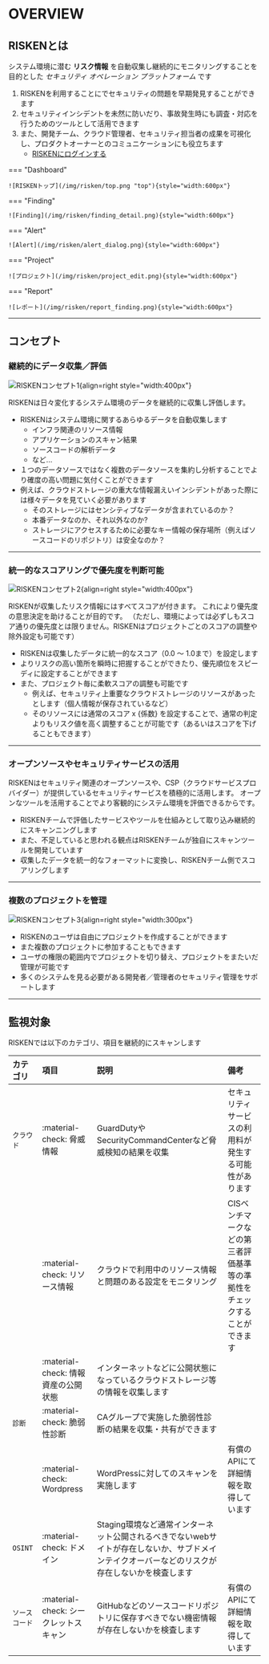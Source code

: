 # OVERVIEW

## RISKENとは

システム環境に潜む **リスク情報** を自動収集し継続的にモニタリングすることを目的とした _セキュリティ オペレーション プラットフォーム_ です

1. RISKENを利用することにでセキュリティの問題を早期発見することができます
2. セキュリティインシデントを未然に防いだり、事故発生時にも調査・対応を行うためのツールとして活用できます
3. また、開発チーム、クラウド管理者、セキュリティ担当者の成果を可視化し、プロダクトオーナーとのコミュニケーションにも役立ちます
    - [RISKENにログインする](https://console.security-hub.jp/)

=== "Dashboard"

    ![RISKENトップ](/img/risken/top.png "top"){style="width:600px"}

=== "Finding"

    ![Finding](/img/risken/finding_detail.png){style="width:600px"}

=== "Alert"

    ![Alert](/img/risken/alert_dialog.png){style="width:600px"}

=== "Project"

    ![プロジェクト](/img/risken/project_edit.png){style="width:600px"}

=== "Report"

    ![レポート](/img/risken/report_finding.png){style="width:600px"}


---

## コンセプト

### 継続的にデータ収集／評価

![RISKENコンセプト1](/img/risken/concept1.png){align=right style="width:400px"}

RISKENは日々変化するシステム環境のデータを継続的に収集し評価します。

- RISKENはシステム環境に関するあらゆるデータを自動収集します
    - インフラ関連のリソース情報
    - アプリケーションのスキャン結果
    - ソースコードの解析データ
    - など...
- １つのデータソースではなく複数のデータソースを集約し分析することでより確度の高い問題に気付くことができます
- 例えば、クラウドストレージの重大な情報漏えいインシデントがあった際には様々データを見ていく必要があります
    - そのストレージにはセンシティブなデータが含まれているのか？
    - 本番データなのか、それ以外なのか?
    - ストレージにアクセスするために必要なキー情報の保存場所（例えばソースコードのリポジトリ）は安全なのか？

---

### 統一的なスコアリングで優先度を判断可能

![RISKENコンセプト2](/img/risken/concept2.png){align=right style="width:400px"}

RISKENが収集したリスク情報にはすべてスコアが付きます。
これにより優先度の意思決定を助けることが目的です。
（ただし、環境によっては必ずしもスコア通りの優先度とは限りません。RISKENはプロジェクトごとのスコアの調整や除外設定も可能です）

- RISKENは収集したデータに統一的なスコア（0.0 〜 1.0まで）を設定します
- よりリスクの高い箇所を瞬時に把握することができたり、優先順位をスピーディに設定することができます
- また、プロジェクト毎に柔軟スコアの調整も可能です
    - 例えば、セキュリティ上重要なクラウドストレージのリソースがあったとします（個人情報が保存されているなど）
    - そのリソースには通常のスコア x {係数} を設定することで、通常の判定よりもリスク値を高く調整することが可能です（あるいはスコアを下げることもできます）

---

### オープンソースやセキュリティサービスの活用

RISKENはセキュリティ関連のオープンソースや、CSP（クラウドサービスプロバイダー）が提供しているセキュリティサービスを積極的に活用します。
オープンなツールを活用することでより客観的にシステム環境を評価できるからです。

- RISKENチームで評価したサービスやツールを仕組みとして取り込み継続的にスキャンニングします
- また、不足していると思われる観点はRISKENチームが独自にスキャンツールを開発しています
- 収集したデータを統一的なフォーマットに変換し、RISKENチーム側でスコアリングします

---

### 複数のプロジェクトを管理

![RISKENコンセプト3](/img/risken/concept3.png){align=right style="width:300px"}

- RISKENのユーザは自由にプロジェクトを作成することができます
- また複数のプロジェクトに参加することもできます
- ユーザの権限の範囲内でプロジェクトを切り替え、プロジェクトをまたいだ管理が可能です
- 多くのシステムを見る必要がある開発者／管理者のセキュリティ管理をサポートします

---

## 監視対象

RISKENでは以下のカテゴリ、項目を継続的にスキャンします

| カテゴリ      | 項目                                | 説明                                                                     | 備考                                                           |
| :----------- | :--------------------------------- | :----------------------------------------------------------------------- | :------------------------------------------------------------ |
| `クラウド`    | :material-check: 脅威情報            | GuardDutyやSecurityCommandCenterなど脅威検知の結果を収集                     | セキュリティサービスの利用料が発生する可能性があります                 |
|              | :material-check: リソース情報        | クラウドで利用中のリソース情報と問題のある設定をモニタリング                       | CISベンチマークなどの第三者評価基準等の準拠性をチェックすることができます |
|              | :material-check: 情報資産の公開状態   | インターネットなどに公開状態になっているクラウドストレージ等の情報を収集します        |                                                               |
| `診断`        | :material-check: 脆弱性診断         | CAグループで実施した脆弱性診断の結果を収集・共有ができます                         |                                                               |
|              | :material-check: Wordpress         | WordPressに対してのスキャンを実施します                                       | 有償のAPIにて詳細情報を取得しています                               |
| `OSINT`      | :material-check: ドメイン           | Staging環境など通常インターネット公開されるべきでないwebサイトが存在しないか、サブドメインテイクオーバーなどのリスクが存在しないかを検査します|                 |
| `ソースコード` | :material-check: シークレットスキャン | GitHubなどのソースコードリポジトリに保存すべきでない機密情報が存在しないかを検査します　| 有償のAPIにて詳細情報を取得しています                              |

